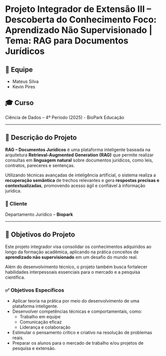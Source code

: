 # Projeto Integrador de Extensão III – Descoberta do Conhecimento Foco: Aprendizado Não Supervisionado | Tema: RAG para Documentos Jurídicos

## 👥 Equipe
- Mateus Silva  
- Kevin Pires  

## 🎓 Curso
Ciência de Dados – 4º Período (2025) - BioPark Educação

---

## 🧠 Descrição do Projeto

**RAG – Documentos Jurídicos** é uma plataforma inteligente baseada na arquitetura **Retrieval-Augmented Generation (RAG)** que permite realizar consultas em **linguagem natural** sobre documentos jurídicos, como leis, contratos, pareceres e sentenças.

Utilizando técnicas avançadas de inteligência artificial, o sistema realiza a **recuperação semântica** de trechos relevantes e gera **respostas precisas e contextualizadas**, promovendo acesso ágil e confiável à informação jurídica.

### 👤 Cliente
Departamento Jurídico – **Biopark**

---

## 🎯 Objetivos do Projeto

Este projeto integrador visa consolidar os conhecimentos adquiridos ao longo da formação acadêmica, aplicando na prática conceitos de **aprendizado não supervisionado** em um desafio do mundo real.

Além do desenvolvimento técnico, o projeto também busca fortalecer habilidades interpessoais essenciais para o mercado e a pesquisa científica.

### ✅ Objetivos Específicos

- Aplicar teoria na prática por meio do desenvolvimento de uma plataforma inteligente.
- Desenvolver competências técnicas e comportamentais, como:
  - Trabalho em equipe
  - Comunicação eficaz
  - Liderança e colaboração
- Estimular o pensamento crítico e criativo na resolução de problemas reais.
- Preparar os alunos para o mercado de trabalho e/ou projetos de pesquisa e extensão.


